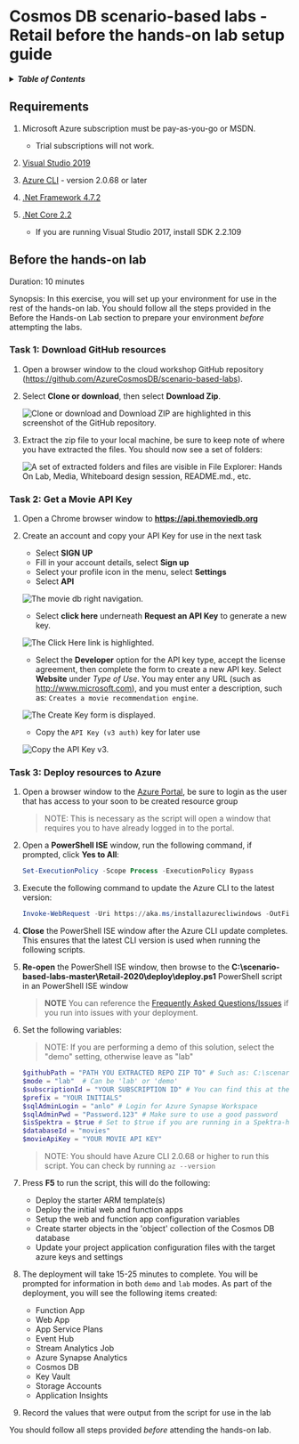 # Cosmos DB scenario-based labs - Retail before the hands-on lab setup guide

<details>
<summary><strong><em>Table of Contents</em></strong></summary>
<!-- TOC -->

- [Cosmos DB scenario-based labs - Retail before the hands-on lab setup guide](#cosmos-db-scenario-based-labs---retail-before-the-hands-on-lab-setup-guide)
  - [Requirements](#requirements)
  - [Before the hands-on lab](#before-the-hands-on-lab)
    - [Task 1: Download GitHub resources](#task-1-download-github-resources)
    - [Task 2: Get a Movie API Key](#task-2-get-a-movie-api-key)
    - [Task 3: Deploy resources to Azure](#task-3-deploy-resources-to-azure)

<!-- /TOC -->
</details>

## Requirements

1. Microsoft Azure subscription must be pay-as-you-go or MSDN.

   - Trial subscriptions will not work.

2. [Visual Studio 2019](https://visualstudio.microsoft.com/downloads/)

3. [Azure CLI](https://docs.microsoft.com/cli/azure/install-azure-cli?view=azure-cli-latest) - version 2.0.68 or later

4. [.Net Framework 4.7.2](https://dotnet.microsoft.com/download/visual-studio-sdks)

5. [.Net Core 2.2](https://dotnet.microsoft.com/download/visual-studio-sdks)

   - If you are running Visual Studio 2017, install SDK 2.2.109

## Before the hands-on lab

Duration: 10 minutes

Synopsis: In this exercise, you will set up your environment for use in the rest of the hands-on lab. You should follow all the steps provided in the Before the Hands-on Lab section to prepare your environment _before_ attempting the labs.

### Task 1: Download GitHub resources

1. Open a browser window to the cloud workshop GitHub repository (<https://github.com/AzureCosmosDB/scenario-based-labs>).

1. Select **Clone or download**, then select **Download Zip**.

   ![Clone or download and Download ZIP are highlighted in this screenshot of the  GitHub repository.](./media/beforehol-image1.png 'Download the zip file')

1. Extract the zip file to your local machine, be sure to keep note of where you have extracted the files. You should now see a set of folders:

   ![A set of extracted folders and files are visible in File Explorer: Hands On Lab, Media, Whiteboard design session, README.md., etc.](./media/beforehol-image2.png 'Extract the zip file')

### Task 2: Get a Movie API Key

1. Open a Chrome browser window to **https://api.themoviedb.org**

1. Create an account and copy your API Key for use in the next task

   - Select **SIGN UP**
   - Fill in your account details, select **Sign up**
   - Select your profile icon in the menu, select **Settings**
   - Select **API**

   ![The movie db right navigation.](./media/xx_MovieKey_01.png 'API Link')

   - Select **click here** underneath **Request an API Key** to generate a new key.

   ![The Click Here link is highlighted.](media/movie-key-generate.png 'Request an API Key')

   - Select the **Developer** option for the API key type, accept the license agreement, then complete the form to create a new API key. Select **Website** under _Type of Use_. You may enter any URL (such as http://www.microsoft.com), and you must enter a description, such as: `Creates a movie recommendation engine`.

   ![The Create Key form is displayed.](media/movie-key-generate-form.png 'Create API')

   - Copy the `API Key (v3 auth)` key for later use

   ![Copy the API Key v3.](./media/xx_MovieKey_02.png 'Copy the API Key v3')

### Task 3: Deploy resources to Azure

1. Open a browser window to the [Azure Portal](https://portal.azure.com), be sure to login as the user that has access to your soon to be created resource group

   > NOTE: This is necessary as the script will open a window that requires you to have already logged in to the portal.

2. Open a **PowerShell ISE** window, run the following command, if prompted, click **Yes to All**:

   ```PowerShell
   Set-ExecutionPolicy -Scope Process -ExecutionPolicy Bypass
   ```

3. Execute the following command to update the Azure CLI to the latest version:

   ```PowerShell
   Invoke-WebRequest -Uri https://aka.ms/installazurecliwindows -OutFile .\AzureCLI.msi; Start-Process msiexec.exe -Wait -ArgumentList '/I AzureCLI.msi /quiet'
   ```

4. **Close** the PowerShell ISE window after the Azure CLI update completes. This ensures that the latest CLI version is used when running the following scripts.

5. **Re-open** the PowerShell ISE window, then browse to the **C:\scenario-based-labs-master\Retail-2020\deploy\deploy.ps1** PowerShell script in an PowerShell ISE window

   > **NOTE** You can reference the [Frequently Asked Questions/Issues](FAQ.md) if you run into issues with your deployment.

6. Set the following variables:

   > NOTE: If you are performing a demo of this solution, select the "demo" setting, otherwise leave as "lab"

   ```PowerShell
   $githubPath = "PATH YOU EXTRACTED REPO ZIP TO" # Such as: C:\scenario-based-labs-master
   $mode = "lab"  # Can be 'lab' or 'demo'
   $subscriptionId = "YOUR SUBSCRIPTION ID" # You can find this at the top of your Azure resource group or any Azure resource, or in the Subscriptions link under "All services" in the portal's left-hand menu
   $prefix = "YOUR INITIALS"
   $sqlAdminLogin = "anlo" # Login for Azure Synapse Workspace
   $sqlAdminPwd = "Password.123" # Make sure to use a good password
   $isSpektra = $true # Set to $true if you are running in a Spektra-hosted environment (https://manage.cloudlabs.ai) instead of your own Azure subscription. Otherwise, set to $false.
   $databaseId = "movies"
   $movieApiKey = "YOUR MOVIE API KEY"
   ```

   > NOTE: You should have Azure CLI 2.0.68 or higher to run this script. You can check by running `az --version`

7. Press **F5** to run the script, this will do the following:

   - Deploy the starter ARM template(s)
   - Deploy the initial web and function apps
   - Setup the web and function app configuration variables
   - Create starter objects in the 'object' collection of the Cosmos DB database
   - Update your project application configuration files with the target azure keys and settings

8. The deployment will take 15-25 minutes to complete. You will be prompted for information in both `demo` and `lab` modes. As part of the deployment, you will see the following items created:

   - Function App
   - Web App
   - App Service Plans
   - Event Hub
   - Stream Analytics Job
   - Azure Synapse Analytics
   - Cosmos DB
   - Key Vault
   - Storage Accounts
   - Application Insights

9. Record the values that were output from the script for use in the lab

You should follow all steps provided _before_ attending the hands-on lab.
